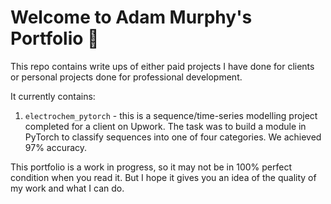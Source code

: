 # Welcome to Adam Murphy's Portfolio 👋

This repo contains write ups of either paid projects I have done for clients or personal projects done for professional development.

It currently contains:
1. `electrochem_pytorch` - this is a sequence/time-series modelling project completed for a client on Upwork. The task was to build a module in PyTorch to classify sequences into one of four categories. We achieved 97% accuracy. 

This portfolio is a work in progress, so it may not be in 100% perfect condition when you read it. But I hope it gives you an idea of the quality of my work and what I can do. 
